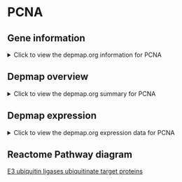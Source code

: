 <h1>PCNA</h1>

<h2>Gene information</h2>
<details>
  <summary>Click to view the depmap.org information for PCNA</summary>
  <iframe src="https://depmap.org/portal/gene/PCNA?tab=about" style="border:none;width:100%;height:800px"></iframe>
</details>

<h2>Depmap overview</h2>
<details>
  <summary>Click to view the depmap.org summary for PCNA</summary>
  <iframe src="https://depmap.org/portal/gene/PCNA?tab=overview" style="border:none;width:100%;height:800px"></iframe>
</details>

<h2>Depmap expression</h2>
<details>
  <summary>Click to view the depmap.org expression data for PCNA</summary>
  <iframe src="https://depmap.org/portal/gene/PCNA?tab=characterization" style="border:none;width:100%;height:800px"></iframe>
</details>



<h2>Reactome Pathway diagram</h2>
<a href="https://reactome.org/PathwayBrowser/#/R-HSA-8866654" target="_BLANK">E3 ubiquitin ligases ubiquitinate target proteins</a>



